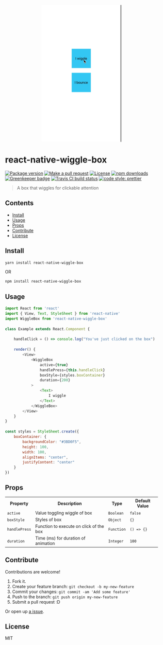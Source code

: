 <div align="center">
    <img src="./assets/wiggle.gif" height="450px">
</div>

# react-native-wiggle-box
[![Package version](https://img.shields.io/npm/v/react-native-wiggle-box.svg?style=flat-square)](https://npmjs.org/package/react-native-wiggle-box)
[![Make a pull request](https://img.shields.io/badge/PRs-welcome-brightgreen.svg?style=flat-square)](http://makeapullrequest.com)
[![License](https://img.shields.io/npm/l/react-native-wiggle-box.svg?style=flat-square)](https://github.com/pedreviljoen/react-native-wiggle-box/blob/master/LICENSE)
[![npm downloads](https://img.shields.io/npm/dm/react-native-wiggle-box.svg?style=flat-square)](https://npmjs.org/package/react-native-wiggle-box) 
[![Greenkeeper badge](https://badges.greenkeeper.io/pedreviljoen/react-native-wiggle-box.svg)](https://greenkeeper.io/)
[![Travis CI build status](https://img.shields.io/travis/pedreviljoen/react-native-wiggle-box.svg?style=flat-square)](https://travis-ci.org/pedreviljoen/react-native-wiggle-box)
[![code style: prettier](https://img.shields.io/badge/code_style-prettier-ff69b4.svg?style=flat-square)](https://github.com/prettier/prettier)



> A box that wiggles for clickable attention

## Contents 

  - [Install](#install)
  - [Usage](#usage)
  - [Props](#props)
  - [Contribute](#contribute)
  - [License](#license)

## Install

```sh
yarn install react-native-wiggle-box
```

OR

```sh
npm install react-native-wiggle-box
```

## Usage

```javascript
import React from 'react'
import { View, Text, StyleSheet } from 'react-native'
import WiggleBox from 'react-native-wiggle-box'

class Example extends React.Component {

    handleClick = () => console.log("You've just clicked on the box")

    render() {
        <View>
            <WiggleBox
                active={true}
                handlePress={this.handleClick}
                boxStyle={styles.boxContainer}
                duration={200}
            >
                <Text>
                    I wiggle
                </Text>
            </WiggleBox>
        </View>
    }
}

const styles = StyleSheet.create({
    boxContainer: {
        backgroundColor: "#3BD0F5",
        height: 100,
        width: 100,
        alignItems: "center",
        justifyContent: "center"
    }
})
```

## Props

<table width="80%">
    <tr>
        <th>Property</th>
        <th>Description</th> 
        <th>Type</th>
        <th>Default Value</th>
    </tr>
    <tr>
        <td><code>active</code></td>
        <td>Value toggling wiggle of box</td> 
        <td><code>Boolean</code></td>
        <td><code>false</code></td>
    </tr>
    <tr>
        <td><code>boxStyle</code></td>
        <td>Styles of box</td> 
        <td><code>Object</code></td>
        <td><code>{}</code></td>
    </tr>
    <tr>
        <td><code>handlePress</code></td>
        <td>Function to execute on click of the box</td>
        <td><code>Function</code></td> 
        <td><code>() => {}</code></td>
    </tr>
    <tr>
        <td><code>duration</code></td>
        <td>Time (ms) for duration of animation</td> 
        <td><code>Integer</code></td>
        <td><code>100</code></td>
    </tr>
</table>

## Contribute

Contributions are welcome!

1. Fork it.
2. Create your feature branch: `git checkout -b my-new-feature`
3. Commit your changes: `git commit -am 'Add some feature'`
4. Push to the branch: `git push origin my-new-feature`
5. Submit a pull request :D

Or open up [a issue](https://github.com/pedreviljoen/react-native-wiggle-box/issues).

## License

MIT